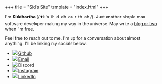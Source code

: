 +++
title = "Sid's Site"
template = "index.html"
+++

<!-- # Hello There -->

<!-- There's nearly 1.1 billion websites on the internet and funny enough, you've stumbled acrossed this one today.

I made this website to primarily serve as my personal yapping zone. Mostly gonna blog about technical stuff which I'll try my best to explain in layman terms. Check out the <a href="/posts">posts</a> section.

Anyways before you get bored, I'm <b>Siddhartha</b> <span class="pronc">(/🔊:"s-ih-d-dh-aa-r-th-oh"/)</span>, btw. I <strike>like to</strike> write code until it gets painful. My current interests are inclined towards applied cryptography, notably on [Zero-Knowledge Proof Systems](https://en.wikipedia.org/wiki/Zero-knowledge_proof) ; and exploring the core system of [Ethereum](https://ethereum.org).

Oh, and I also rock out in a [band](https://www.instagram.com/acids.n.basses/) and dabble in a bit of art. Also up for a lightsaber duel. Seriously. -->
I'm <span class="name"><b>Siddhartha</b></span> <span class="pronc">(/🔊:'s-ih-d-dh-aa-r-th-oh'/)</span>. Just another <strike>simple man</strike> software developer making my way in the universe. May write a [blog or two](/posts) when I'm free.

Feel free to reach out to me. I'm up for a conversation about almost anything. I'll be linking my socials below.

- ![](https://cdn-icons-png.flaticon.com/128/536/536452.png) [Github](https://github.com/sidx04)
- ![](https://cdn-icons-png.flaticon.com/128/324/324123.png) <a class="u-email" href="mailto:siddpal04@gmail.com">Email</a>
- ![](https://cdn-icons-png.flaticon.com/128/15047/15047560.png) [Discord](https://discordapp.com/users/768824812360433706)
- ![](https://cdn-icons-png.flaticon.com/128/1383/1383263.png) [Instagram](https://www.instagram.com/rawonionx)
- ![](https://cdn-icons-png.flaticon.com/128/1383/1383262.png) [LinkedIn](https://www.linkedin.com/in/siddhartha-pal-902a5a248?utm_source=share&utm_campaign=share_via&utm_content=profile&utm_medium=android_app)
